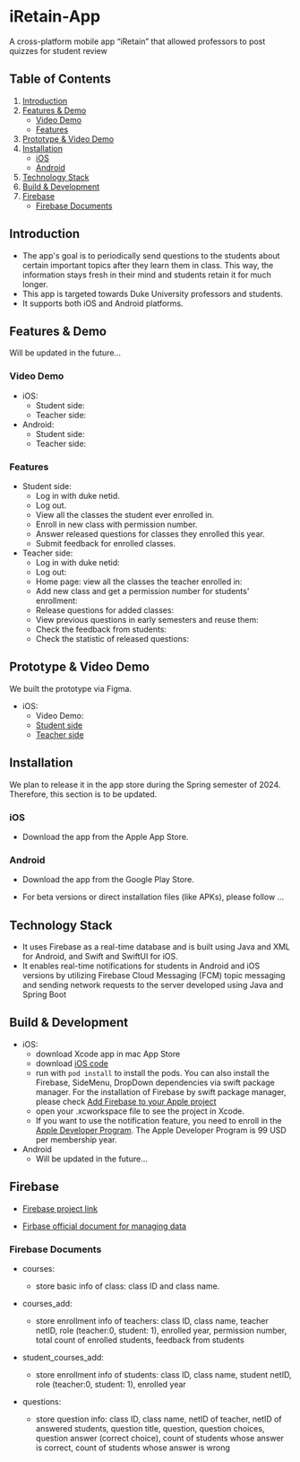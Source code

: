 # iRetain-App
A cross-platform mobile app “iRetain” that allowed professors to post quizzes for student review

## Table of Contents
1. [Introduction](#introduction)
2. [Features & Demo](#features--demo)
   - [Video Demo](#video-demo)
   - [Features](#features)
3. [Prototype & Video Demo](#prototype--video-demo)
4. [Installation](#installation)
   - [iOS](#ios)
   - [Android](#android)
5. [Technology Stack](#technology-stack)
6. [Build & Development](#build--development)
7. [Firebase](#firebase)
   - [Firebase Documents](#firebase-documents)

## Introduction

- The app's goal is to periodically send questions to the students about certain important topics after they learn them in class. This way, the information stays fresh in their mind and students retain it for much longer.
- This app is targeted towards Duke University professors and students.
- It supports both iOS and Android platforms.

## Features & Demo
Will be updated in the future...

### Video Demo
- iOS:
  - Student side:
  - Teacher side:
- Android:
  - Student side:
  - Teacher side:

### Features
- Student side:
  - Log in with duke netid.
  - Log out.
  - View all the classes the student ever enrolled in.
  - Enroll in new class with permission number.
  - Answer released questions for classes they enrolled this year.
  - Submit feedback for enrolled classes.
- Teacher side:
  - Log in with duke netid:
  - Log out:
  - Home page: view all the classes the teacher enrolled in:
  - Add new class and get a permission number for students' enrollment:
  - Release questions for added classes:
  - View previous questions in early semesters and reuse them:
  - Check the feedback from students:
  - Check the statistic of released questions:
  

## Prototype & Video Demo
We built the prototype via Figma.
- iOS:
  - Video Demo: 
  - [Student side](https://www.figma.com/file/pKnh4sojIYBgg5ieAkLPhC/iRetain-App-0?type=design&node-id=0%3A1&mode=design&t=Pv6U3MUn34HR94jG-1)
  - [Teacher side](https://www.figma.com/file/qCpTMNDFPCnBDE2SyO13sn/iRetain-App-1?type=design&node-id=0%3A1&mode=design&t=3WqsBbikyEgFKmmg-1)


## Installation
We plan to release it in the app store during the Spring semester of 2024. Therefore, this section is to be updated.

### iOS
- Download the app from the Apple App Store.

### Android
- Download the app from the Google Play Store.

- For beta versions or direct installation files (like APKs), please follow ...

## Technology Stack

- It uses Firebase as a real-time database and is built using Java and XML for Android, and Swift and SwiftUI for iOS.
- It enables real-time notifications for students in Android and iOS versions by utilizing Firebase Cloud Messaging (FCM) topic messaging and sending network requests to the server developed using Java and Spring Boot

## Build & Development
- iOS:
  - download Xcode app in mac App Store
  - download [iOS code](https://github.com/CaoRui0910/iRetain-App/tree/main/iOS)
  - run with `pod install` to install the pods. You can also install the Firebase, SideMenu, DropDown dependencies via swift package manager. For the installation of Firebase by swift package manager, please check [Add Firebase to your Apple project](https://firebase.google.com/docs/ios/setup#add-sdks)
  - open your .xcworkspace file to see the project in Xcode.
  - If you want to use the notification feature, you need to enroll in the [Apple Developer Program](https://developer.apple.com/programs/enroll/). The Apple Developer Program is 99 USD per membership year.
- Android
  - Will be updated in the future...

## Firebase
- [Firebase project link](https://console.firebase.google.com/project/nudge-ce02c/overview)

- [Firbase official document for managing data](https://firebase.google.com/docs/firestore/manage-data/add-data)


### Firebase Documents

- courses:
  - store basic info of class: class ID and class name.

- courses_add:
  - store enrollment info of teachers: class ID, class name, teacher netID, role (teacher:0, student: 1), enrolled year, permission number, total count of enrolled students, feedback from students

- student_courses_add:
  - store enrollment info of students: class ID, class name, student netID, role (teacher:0, student: 1), enrolled year

- questions:
  - store question info: class ID, class name, netID of teacher, netID of answered students, question title, question, question choices, question answer (correct choice), count of students whose answer is correct, count of students whose answer is wrong
